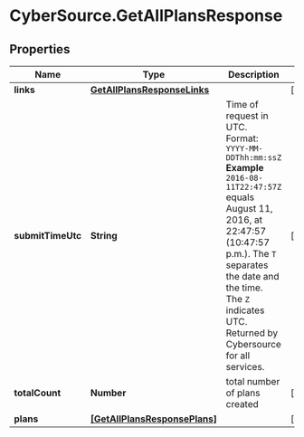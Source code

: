 # CyberSource.GetAllPlansResponse

## Properties
Name | Type | Description | Notes
------------ | ------------- | ------------- | -------------
**links** | [**GetAllPlansResponseLinks**](GetAllPlansResponseLinks.md) |  | [optional] 
**submitTimeUtc** | **String** | Time of request in UTC. Format: `YYYY-MM-DDThh:mm:ssZ` **Example** `2016-08-11T22:47:57Z` equals August 11, 2016, at 22:47:57 (10:47:57 p.m.). The `T` separates the date and the time. The `Z` indicates UTC.  Returned by Cybersource for all services.  | [optional] 
**totalCount** | **Number** | total number of plans created | [optional] 
**plans** | [**[GetAllPlansResponsePlans]**](GetAllPlansResponsePlans.md) |  | [optional] 


